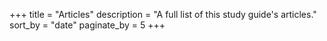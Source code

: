 +++
title = "Articles"
description = "A full list of this study guide's articles."
sort_by = "date"
paginate_by = 5
+++

